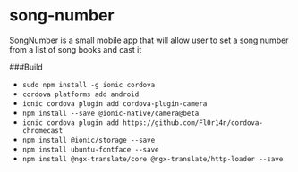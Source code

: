 # song-number
SongNumber is a small mobile app that will allow user to set a song number from a list of song books and cast it

###Build
* ```sudo npm install -g ionic cordova```
* ```cordova platforms add android```
* ```ionic cordova plugin add cordova-plugin-camera```
* ```npm install --save @ionic-native/camera@beta```
* ```ionic cordova plugin add https://github.com/Fl0r14n/cordova-chromecast```
* ```npm install @ionic/storage --save```
* ```npm install ubuntu-fontface --save```
* ```npm install @ngx-translate/core @ngx-translate/http-loader --save```
